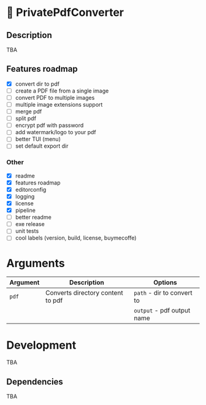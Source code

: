 # 🔎 PrivatePdfConverter

## Description

TBA

## Features roadmap

- [x] convert dir to pdf
- [ ] create a PDF file from a single image
- [ ] convert PDF to multiple images
- [ ] multiple image extensions support
- [ ] merge pdf
- [ ] split pdf
- [ ] encrypt pdf with password
- [ ] add watermark/logo to your pdf
- [ ] better TUI (menu)
- [ ] set default export dir

### Other

- [x] readme
- [x] features roadmap
- [x] editorconfig
- [x] logging
- [x] license
- [x] pipeline
- [ ] better readme
- [ ] exe release
- [ ] unit tests
- [ ] cool labels (version, build, license, buymecoffe)

# Arguments

| Argument | Description                       | Options                    |
| -------- | --------------------------------- | -------------------------- |
| `pdf`    | Converts directory content to pdf | `path` - dir to convert to |
|          |                                   | `output` - pdf output name |

# Development

TBA

## Dependencies

TBA
